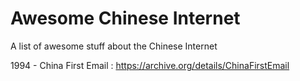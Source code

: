 # Awesome Chinese Internet

A list of awesome stuff about the Chinese Internet

1994 - China First Email : https://archive.org/details/ChinaFirstEmail
